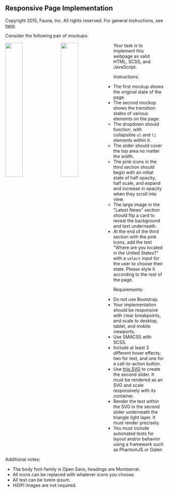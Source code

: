 
## Responsive Page Implementation

Copyright 2015, Fauna, Inc. All rights reserved. For general instructions, see [here](https://github.com/faunadb/exercises/blob/master/README.md).

Consider the following pair of mockups:

<img src="https://raw.githubusercontent.com/faunadb/exercises/master/app.jpg" width="33%" style="float:left;">
<img src="https://raw.githubusercontent.com/faunadb/exercises/master/app2.jpg" width="33%" style="float:left;margin-left:10px;">

Your task is to implement this webpage as valid HTML, SCSS, and JavaScript.

Instructions:

  - The first mockup shows the original state of the page.
  - The second mockup shows the transition states of various elements on the page:
    - The dropdown should function, with collapsible `ul` and `li` elements within it.
    - The slider should cover the top area no matter the width.
    - The pink icons in the third section should begin with an initial state of half opacity, half scale, and expand and increase in opacity when they scroll into view.
    - The large image in the "Latest News" section should flip a card to reveal the background and text underneath.
  - At the end of the third section with the pink icons, add the text "Where are you located in the United States?" with a `select` input for the user to choose their state. Please style it according to the rest of the page.

Requirements:

  - Do not use Bootstrap.
  - Your implementation should be responsive with clear breakpoints, and scale to desktop, tablet, and mobile viewports.
  - Use SMACSS with SCSS.
  - Include at least 3 different hover effects; two for text, and one for a call-to-action button.
  - Use [this SVG](https://github.com/faunadb/exercises/blob/master/business-icon.svg) to create the second slider. It must be rendered as an SVG and scale responsively with its container.
  - Render the text within the SVG in the second slider underneath the triangle light layer. It must render precisely.
  - You must include automated tests for layout and/or behavior using a framework such as PhantomJS or Galen

Additional notes:

  - The body font-family is Open Sans; headings are Montserrat.
  - All icons can be replaced with whatever icons you choose.
  - All text can be lorem ipsum.
  - HiDPI images are not required.
